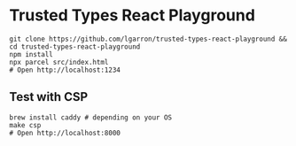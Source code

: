 # Trusted Types React Playground

```shell
git clone https://github.com/lgarron/trusted-types-react-playground && cd trusted-types-react-playground
npm install
npx parcel src/index.html
# Open http://localhost:1234
```

## Test with CSP

```shell
brew install caddy # depending on your OS
make csp
# Open http://localhost:8000
```
